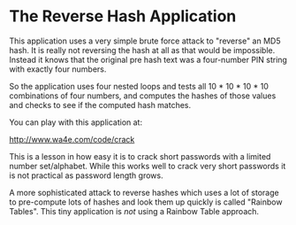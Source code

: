 The Reverse Hash Application
============================

This application uses a very simple brute force attack to 
"reverse" an MD5 hash.  It is really not reversing the hash
at all as that would be impossible.  Instead it knows that 
the original pre hash text was a four-number PIN string with 
exactly four numbers.

So the application uses four nested loops and tests all 
10 * 10 * 10 * 10 combinations of four numbers, and computes the
hashes of those values and checks to see if the computed hash
matches.

You can play with this application at:

http://www.wa4e.com/code/crack

This is a lesson in how easy it is to crack short passwords
with a limited number set/alphabet.  While this works well to crack 
very short passwords it is not practical as password 
length grows.

A more sophisticated attack to reverse hashes which uses a 
lot of storage to pre-compute lots of hashes and look them up
quickly is called "Rainbow Tables".  This tiny application
is *not* using a Rainbow Table approach.


